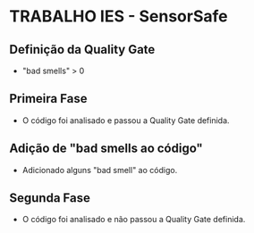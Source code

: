 # TRABALHO IES - SensorSafe

## Definição da Quality Gate
- "bad smells" > 0 

## Primeira Fase
- O código foi analisado e passou a Quality Gate definida.

## Adição de "bad smells ao código"
- Adicionado alguns "bad smell" ao código.

## Segunda Fase
- O código foi analisado e não passou a Quality Gate definida.
